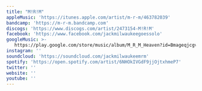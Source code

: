```yaml
---
title: "M!R!M"
appleMusic: 'https://itunes.apple.com/artist/m-r-m/463782039'
bandcamp: 'https://m-r-m.bandcamp.com'
discogs: 'https://www.discogs.com/artist/2473154-M!R!M'
facebook: 'https://www.facebook.com/jackmilwaukeegoessolo'
googleMusic: >-
   https://play.google.com/store/music/album/M_R_M_Heaven?id=Bmageqjcgvxiikrugwpaos5zihi
instagram: ''
soundcloud: 'https://soundcloud.com/jackmilwaukeemrm'
spotify: 'https://open.spotify.com/artist/6NHOkIVGdF9jjOjtxhmeP7'
twitter: ''
website: ''
youtube: ''
---
```

